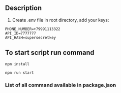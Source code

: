 ## Description

1. Create .env file in root directory, add your keys:

```
PHONE_NUMBER=+79991113322
API_ID=7777777
API_HASH=supersecretkey
```

## To start script run command

```
npm install

npm run start
```

### List of all command available in package.json